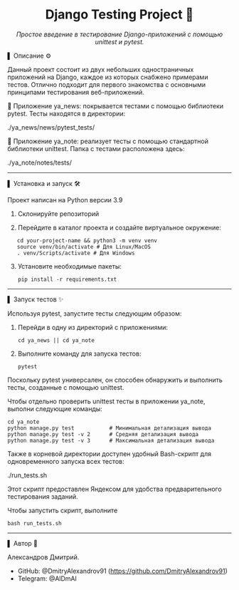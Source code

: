 <div align="center">
<h1>Django Testing Project 🚀</h1>
<p><em>Простое введение в тестирование Django-приложений с помощью unittest и pytest.</em></p>
</div>
▌ Описание ⚙️

Данный проект состоит из двух небольших одностраничных приложений на Django, каждое из которых снабжено примерами тестов. 
Отлично подходит для первого знакомства с основными принципами тестирования веб-приложений.

🔹 Приложение ya_news: покрывается тестами с помощью библиотеки pytest. Тесты находятся в директории:

./ya_news/news/pytest_tests/

🔹 Приложение ya_note: реализует тесты с помощью стандартной библиотеки unittest. Папка с тестами расположена здесь:

./ya_note/notes/tests/

---
▌ Установка и запуск 🛠️

Проект написан на Python версии 3.9

1. Склонируйте репозиторий
   
2. Перейдите в каталог проекта и создайте виртуальное окружение:

```
   cd your-project-name && python3 -m venv venv
   source venv/bin/activate # Для Linux/MacOS
   . venv/Scripts/activate # Для Windows
```
   
3. Установите необходимые пакеты:


    `pip install -r requirements.txt`

---

▌ Запуск тестов ✨

Используя pytest, запустите тесты следующим образом:

1. Перейди в одну из директорий с приложениями:


    `cd ya_news || cd ya_note`

2. Выполните команду для запуска тестов:


    `pytest`
   

Поскольку pytest универсален, он способен обнаружить и выполнить тесты, созданные с помощью unittest.


Чтобы отдельно проверить unittest тесты в приложении ya_note, выполни следующие команды:

```
cd ya_note
python manage.py test           # Минимальная детализация вывода
python manage.py test -v 2      # Средняя детализация вывода
python manage.py test -v 3      # Максимальная детализация вывода
```

Также в корневой директории доступен удобный Bash-скрипт для одновременного запуска всех тестов:

./run_tests.sh

Этот скрипт предоставлен Яндексом для удобства предварительного тестирования заданий.

Чтобы запустить скрипт, выполните 

`bash run_tests.sh`

---

▌ Автор 📝

Александров Дмитрий.

- GitHub: @DmitryAlexandrov91 (https://github.com/DmitryAlexandrov91)
- Telegram: @AlDmAl
